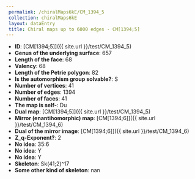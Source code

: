 ```yaml
--- 
 permalink: /chiralMaps6kE/CM_1394_5 
 collection: chiralMaps6kE
 layout: dataEntry
 title: Chiral maps up to 6000 edges - CM[1394;5]
---
```


- **ID**: [CM[1394;5]]({{ site.url }}/test/CM_1394_5)
- **Genus of the underlying surface**: 657
- **Length of the face**: 68
- **Valency**: 68
- **Length of the Petrie polygon**: 82
- **Is the automorphism group solvable?**: S
- **Number of vertices**: 41
- **Number of edges**: 1394
- **Number of faces**: 41
- **The map is self-**: Du
- **Dual map**: [CM[1394;5]]({{ site.url }}/test/CM_1394_5)
- **Mirror (enantihomorphic) map**: [CM[1394;6]]({{ site.url }}/test/CM_1394_6)
- **Dual of the mirror image**: [CM[1394;6]]({{ site.url }}/test/CM_1394_6)
- **Z_q-Exponent?**: 2
- **No idea**:  35:6
- **No idea**: Y
- **No idea**: Y
- **Skeleton**: Sk(41;2)^17
- **Some other kind of skeleton**: nan
